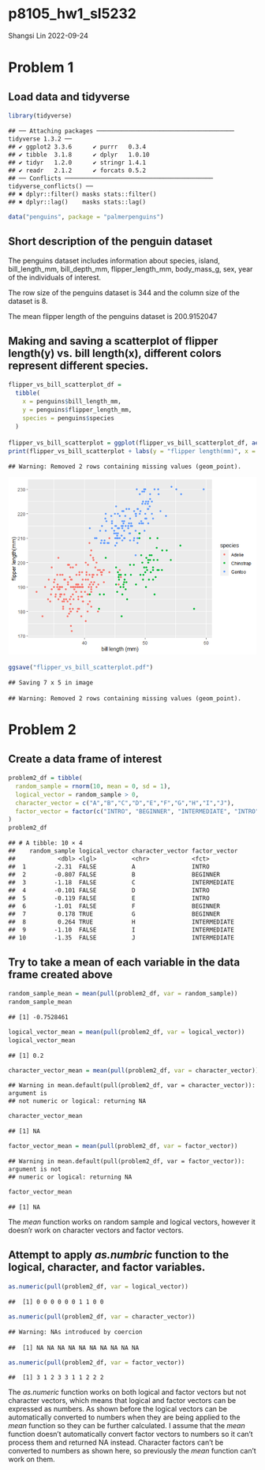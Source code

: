 p8105_hw1_sl5232
================
Shangsi Lin
2022-09-24

# Problem 1

## Load data and tidyverse

``` r
library(tidyverse)
```

    ## ── Attaching packages ─────────────────────────────────────── tidyverse 1.3.2 ──
    ## ✔ ggplot2 3.3.6      ✔ purrr   0.3.4 
    ## ✔ tibble  3.1.8      ✔ dplyr   1.0.10
    ## ✔ tidyr   1.2.0      ✔ stringr 1.4.1 
    ## ✔ readr   2.1.2      ✔ forcats 0.5.2 
    ## ── Conflicts ────────────────────────────────────────── tidyverse_conflicts() ──
    ## ✖ dplyr::filter() masks stats::filter()
    ## ✖ dplyr::lag()    masks stats::lag()

``` r
data("penguins", package = "palmerpenguins")
```

## Short description of the penguin dataset

The penguins dataset includes information about species, island,
bill_length_mm, bill_depth_mm, flipper_length_mm, body_mass_g, sex, year
of the individuals of interest.

The row size of the penguins dataset is 344 and the column size of the
dataset is 8.

The mean flipper length of the penguins dataset is 200.9152047

## Making and saving a scatterplot of flipper length(y) vs. bill length(x), different colors represent different species.

``` r
flipper_vs_bill_scatterplot_df =
  tibble(
    x = penguins$bill_length_mm,
    y = penguins$flipper_length_mm,
    species = penguins$species
  )

flipper_vs_bill_scatterplot = ggplot(flipper_vs_bill_scatterplot_df, aes(x,  y, color = species)) + geom_point()
print(flipper_vs_bill_scatterplot + labs(y = "flipper length(mm)", x = "bill length (mm)"))
```

    ## Warning: Removed 2 rows containing missing values (geom_point).

![](p8105_hw1_sl5232_files/figure-gfm/chunk_flipper_vs_bill_scatterplot-1.png)<!-- -->

``` r
ggsave("flipper_vs_bill_scatterplot.pdf")
```

    ## Saving 7 x 5 in image

    ## Warning: Removed 2 rows containing missing values (geom_point).

# Problem 2

## Create a data frame of interest

``` r
problem2_df = tibble(
  random_sample = rnorm(10, mean = 0, sd = 1),
  logical_vector = random_sample > 0,
  character_vector = c("A","B","C","D","E","F","G","H","I","J"),
  factor_vector = factor(c("INTRO", "BEGINNER", "INTERMEDIATE", "INTRO", "INTRO", "BEGINNER", "BEGINNER", "INTERMEDIATE", "INTERMEDIATE", "INTERMEDIATE"))
)
problem2_df
```

    ## # A tibble: 10 × 4
    ##    random_sample logical_vector character_vector factor_vector
    ##            <dbl> <lgl>          <chr>            <fct>        
    ##  1        -2.31  FALSE          A                INTRO        
    ##  2        -0.807 FALSE          B                BEGINNER     
    ##  3        -1.18  FALSE          C                INTERMEDIATE 
    ##  4        -0.101 FALSE          D                INTRO        
    ##  5        -0.119 FALSE          E                INTRO        
    ##  6        -1.01  FALSE          F                BEGINNER     
    ##  7         0.178 TRUE           G                BEGINNER     
    ##  8         0.264 TRUE           H                INTERMEDIATE 
    ##  9        -1.10  FALSE          I                INTERMEDIATE 
    ## 10        -1.35  FALSE          J                INTERMEDIATE

## Try to take a mean of each variable in the data frame created above

``` r
random_sample_mean = mean(pull(problem2_df, var = random_sample))
random_sample_mean
```

    ## [1] -0.7528461

``` r
logical_vector_mean = mean(pull(problem2_df, var = logical_vector))
logical_vector_mean
```

    ## [1] 0.2

``` r
character_vector_mean = mean(pull(problem2_df, var = character_vector))
```

    ## Warning in mean.default(pull(problem2_df, var = character_vector)): argument is
    ## not numeric or logical: returning NA

``` r
character_vector_mean
```

    ## [1] NA

``` r
factor_vector_mean = mean(pull(problem2_df, var = factor_vector))
```

    ## Warning in mean.default(pull(problem2_df, var = factor_vector)): argument is not
    ## numeric or logical: returning NA

``` r
factor_vector_mean
```

    ## [1] NA

The *mean* function works on random sample and logical vectors, however
it doesn’r work on character vectors and factor vectors.

## Attempt to apply *as.numbric* function to the logical, character, and factor variables.

``` r
as.numeric(pull(problem2_df, var = logical_vector))
```

    ##  [1] 0 0 0 0 0 0 1 1 0 0

``` r
as.numeric(pull(problem2_df, var = character_vector))
```

    ## Warning: NAs introduced by coercion

    ##  [1] NA NA NA NA NA NA NA NA NA NA

``` r
as.numeric(pull(problem2_df, var = factor_vector))
```

    ##  [1] 3 1 2 3 3 1 1 2 2 2

The *as.numeric* function works on both logical and factor vectors but
not character vectors, which means that logical and factor vectors can
be expressed as numbers. As shown before the logical vectors can be
automatically converted to numbers when they are being applied to the
*mean* function so they can be further calculated. I assume that the
*mean* function doesn’t automatically convert factor vectors to numbers
so it can’t process them and returned NA instead. Character factors
can’t be converted to numbers as shown here, so previously the *mean*
function can’t work on them.
